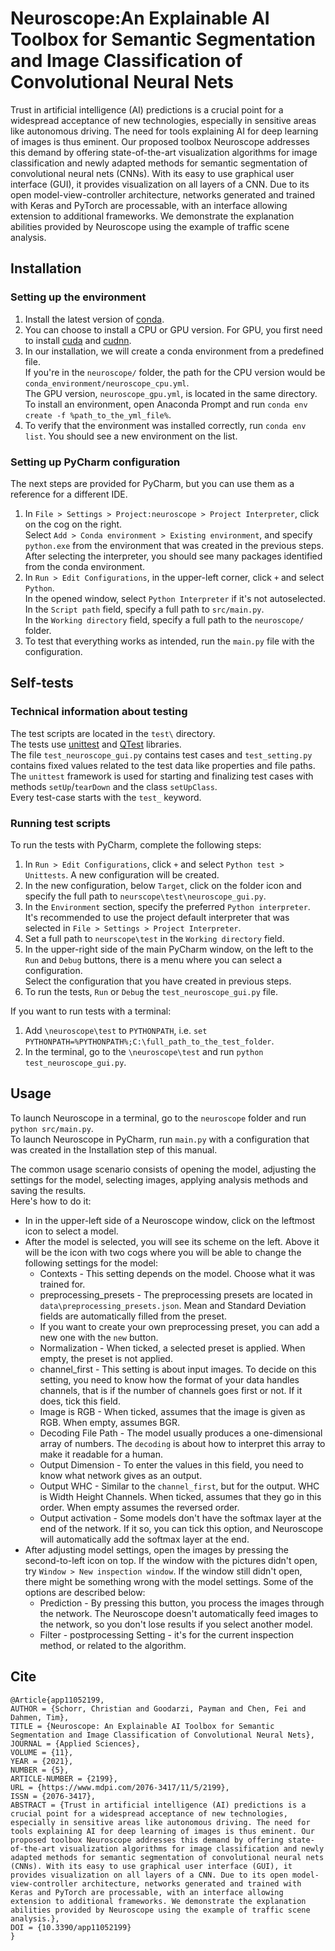 # Neuroscope:An Explainable AI Toolbox for Semantic Segmentation and Image Classification of Convolutional Neural Nets
Trust in artificial intelligence (AI) predictions is a crucial point for a widespread acceptance of new technologies,
especially in sensitive areas like autonomous driving. The need for tools explaining AI for deep learning of images is
thus eminent. Our proposed toolbox Neuroscope addresses this demand by offering state-of-the-art visualization algorithms
for image classification and newly adapted methods for semantic segmentation of convolutional neural nets (CNNs). With
its easy to use graphical user interface (GUI), it provides visualization on all layers of a CNN. Due to its open
model-view-controller architecture, networks generated and trained with Keras and PyTorch are processable, with an
interface allowing extension to additional frameworks. We demonstrate the explanation abilities provided by Neuroscope
using the example of traffic scene analysis.
## Installation

### Setting up the environment

1. Install the latest version of [conda](https://www.anaconda.com/).
2. You can choose to install a CPU or GPU version. For GPU, you first need to install [cuda](https://developer.nvidia.com/cuda-toolkit) and [cudnn](https://developer.nvidia.com/cudnn).
3. In our installation, we will create a conda environment from a predefined file.  
If you're in the `neuroscope/` folder, the path for the CPU version would be `conda_environment/neuroscope_cpu.yml`.  
The GPU version, `neuroscope_gpu.yml`, is located in the same directory.  
To install an environment, open Anaconda Prompt and run `conda env create -f %path_to_the_yml_file%`.  
4. To verify that the environment was installed correctly, run `conda env list`. You should see a new environment on the list.

### Setting up PyCharm configuration

The next steps are provided for PyCharm, but you can use them as a reference for a different IDE.

1. In `File > Settings > Project:neuroscope > Project Interpreter`, click on the cog on the right.  
Select `Add > Conda environment > Existing environment`, and specify `python.exe` from the environment that was created in the previous steps.  
After selecting the interpreter, you should see many packages identified from the conda environment.  
2. In `Run > Edit Configurations`, in the upper-left corner, click `+` and select `Python`.  
In the opened window, select `Python Interpreter` if it's not autoselected.  
In the `Script path` field, specify a full path to `src/main.py`.  
In the `Working directory` field, specify a full path to the `neuroscope/` folder.  
4. To test that everything works as intended, run the `main.py` file with the configuration.

## Self-tests

### Technical information about testing

The test scripts are located in the `test\` directory.  
The tests use [unittest](https://docs.python.org/3/library/unittest.html) and [QTest](https://doc.qt.io/qt-5/qttest-index.html) libraries.  
The file `test_neuroscope_gui.py` contains test cases and `test_setting.py` contains fixed values related to the test data like properties and file paths.  
The `unittest` framework is used for starting and finalizing test cases with methods `setUp`/`tearDown` and the class `setUpClass`.  
Every test-case starts with the `test_` keyword.

### Running test scripts

To run the tests with PyCharm, complete the following steps:

1. In `Run > Edit Configurations`, click `+` and select `Python test > Unittests`. A new configuration will be created.  
2. In the new configuration, below `Target`, click on the folder icon and specify the full path to `neurscope\test\neuroscope_gui.py`.  
3. In the `Environment` section, specify the preferred `Python interpreter`.  
It's recommended to use the project default interpreter that was selected in `File > Settings > Project Interpreter`.  
4. Set a full path to `neurscope\test` in the `Working directory` field.  
5. In the upper-right side of the main PyCharm window, on the left to the `Run` and `Debug` buttons, there is a menu where you can select a configuration.  
Select the configuration that you have created in previous steps.  
6. To run the tests, `Run` or `Debug` the `test_neuroscope_gui.py` file.

If you want to run tests with a terminal:

1. Add `\neuroscope\test` to `PYTHONPATH`, i.e. `set PYTHONPATH=%PYTHONPATH%;C:\full_path_to_the_test_folder`.
2. In the terminal, go to the `\neuroscope\test` and run `python test_neuroscope_gui.py`.

## Usage

To launch Neuroscope in a terminal, go to the `neuroscope` folder and run `python src/main.py`.  
To launch Neuroscope in PyCharm, run `main.py` with a configuration that was created in the Installation step of this manual.

The common usage scenario consists of opening the model, adjusting the settings for the model, selecting images, applying analysis methods and saving the results.  
Here's how to do it:

* In in the upper-left side of a Neuroscope window, click on the leftmost icon to select a model.
* After the model is selected, you will see its scheme on the left. Above it will be the icon with two cogs where you will be able to change the following settings for the model:
  * Contexts - This setting depends on the model. Choose what it was trained for.
  * preprocessing_presets - The preprocessing presets are located in `data\preprocessing_presets.json`. Mean and Standard Deviation fields are automatically filled from the preset.
  * If you want to create your own preprocessing preset, you can add a new one with the `new` button.
  * Normalization - When ticked, a selected preset is applied. When empty, the preset is not applied.
  * channel_first - This setting is about input images. To decide on this setting, you need to know how the format of your data handles channels, that is if the number of channels goes first or not. If it does, tick this field.
  * Image is RGB - When ticked, assumes that the image is given as RGB. When empty, assumes BGR.
  * Decoding File Path - The model usually produces a one-dimensional array of numbers. The `decoding` is about how to interpret this array to make it readable for a human.
  * Output Dimension - To enter the values in this field, you need to know what network gives as an output.
  * Output WHC - Similar to the `channel_first`, but for the output. WHC is Width Height Channels. When ticked, assumes that they go in this order. When empty assumes the reversed order.
  * Output activation - Some models don't have the softmax layer at the end of the network. If it so, you can tick this option, and Neuroscope will automatically add the softmax layer at the end.
* After adjusting model settings, open the images by pressing the second-to-left icon on top. If the window with the pictures didn't open, try `Window > New inspection window`. If the window still didn't open, there might be something wrong with the model settings. Some of the options are described below:
  * Prediction - By pressing this button, you process the images through the network. The Neuroscope doesn't automatically feed images to the network, so you don't lose results if you select another model.
  * Filter - postprocessing 
Setting - it's for the current inspection method, or related to the algorithm.
    
## Cite
```
@Article{app11052199,
AUTHOR = {Schorr, Christian and Goodarzi, Payman and Chen, Fei and Dahmen, Tim},
TITLE = {Neuroscope: An Explainable AI Toolbox for Semantic Segmentation and Image Classification of Convolutional Neural Nets},
JOURNAL = {Applied Sciences},
VOLUME = {11},
YEAR = {2021},
NUMBER = {5},
ARTICLE-NUMBER = {2199},
URL = {https://www.mdpi.com/2076-3417/11/5/2199},
ISSN = {2076-3417},
ABSTRACT = {Trust in artificial intelligence (AI) predictions is a crucial point for a widespread acceptance of new technologies, especially in sensitive areas like autonomous driving. The need for tools explaining AI for deep learning of images is thus eminent. Our proposed toolbox Neuroscope addresses this demand by offering state-of-the-art visualization algorithms for image classification and newly adapted methods for semantic segmentation of convolutional neural nets (CNNs). With its easy to use graphical user interface (GUI), it provides visualization on all layers of a CNN. Due to its open model-view-controller architecture, networks generated and trained with Keras and PyTorch are processable, with an interface allowing extension to additional frameworks. We demonstrate the explanation abilities provided by Neuroscope using the example of traffic scene analysis.},
DOI = {10.3390/app11052199}
}
```